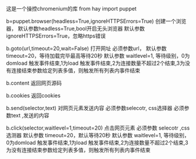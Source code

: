 这是一个操控chromenium的库
from hay import puppet

b=puppet.browser(headless=True,ignoreHTTPSErrors=True) 创建一个浏览器，
默认参数headless=True,bool开启无头浏览器
默认参数ignoreHTTPSErrors=True，忽略https错误

b.goto(url,timeout=20,wait=False)     打开网址 
必须参数url，
默认参数 timeout=20，等待加载完毕最高等待20秒
默认参数 waitlevel=1, 等待级别，0为domload 触发事件结束,1为load 触发事件结束,2为连接数量不超过2个结束,3为没有连接结束参数给定列表多值，则触发所有列表内事件结束

b.content  返回网页源码

b.cookies   返回cookies 

b.send(selector,text) 对网页元素发送内容
必须参数selecotr, css选择器
必须参数text    ,发送的内容

b.click(selector,waitlevel=1,timeout=20) 点击网页元素
必须参数 selecotr ,css选测器
默认参数 timeout=20，默认等待20秒
默认参数 waitlevel=1, 等待级别，0为domload 触发事件结束,1为load 触发事件结束,2为连接数量不超过2个结束,3为没有连接结束参数给定列表多值，则触发所有列表内事件结束


















>
